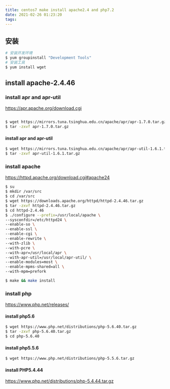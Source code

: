 ```yaml
---
title: centos7 make install apache2.4 and php7.2
date: 2021-02-26 01:23:20
tags:
---
```


## 安装

```bash
# 安装开发环境
$ yum groupinstall "Development Tools"
# 安装工具
$ yum install wget

```

## install apache-2.4.46


### install  apr and apr-util

https://apr.apache.org/download.cgi

```bash

$ wget https://mirrors.tuna.tsinghua.edu.cn/apache/apr/apr-1.7.0.tar.gz 
$ tar -zxvf apr-1.7.0.tar.gz 

```
#### install  apr and apr-util

```bash 
$ wget https://mirrors.tuna.tsinghua.edu.cn/apache/apr/apr-util-1.6.1.tar.gz
$ tar -zxvf apr-util-1.6.1.tar.gz

```
### install apache

https://httpd.apache.org/download.cgi#apache24

```Bash
$ su
$ mkdir /var/src 
$ cd /var/src
$ wget https://downloads.apache.org/httpd/httpd-2.4.46.tar.gz
$ tar -zxvf httpd-2.4.46.tar.gz
$ cd httpd-2.4.46
$ ./configure --prefix=/usr/local/apache \
--sysconfdir=/etc/httpd24 \
--enable-so \
--enable-ssl \
--enable-cgi \
--enable-rewrite \
--with-zlib \
--with-pcre \
--with-apr=/usr/local/apr \
--with-apr-util=/usr/local/apr-util/ \
--enable-modules=most \
--enable-mpms-shared=all \
--with-mpm=prefork

$ make && make install

```


### install php

https://www.php.net/releases/

#### install php5.6

```bash
$ wget https://www.php.net/distributions/php-5.6.40.tar.gz
$ tar -zxvf php-5.6.40.tar.gz
$ cd php-5.6.40

```

#### install php5.5.6 

```bash
$ wget https://www.php.net/distributions/php-5.5.6.tar.gz
```

#### install PHP5.4.44

https://www.php.net/distributions/php-5.4.44.tar.gz


